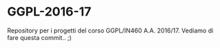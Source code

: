 # GGPL-2016-17
Repository per i progetti del corso GGPL/IN460 A.A. 2016/17.
Vediamo di fare questa commit.. ;)
